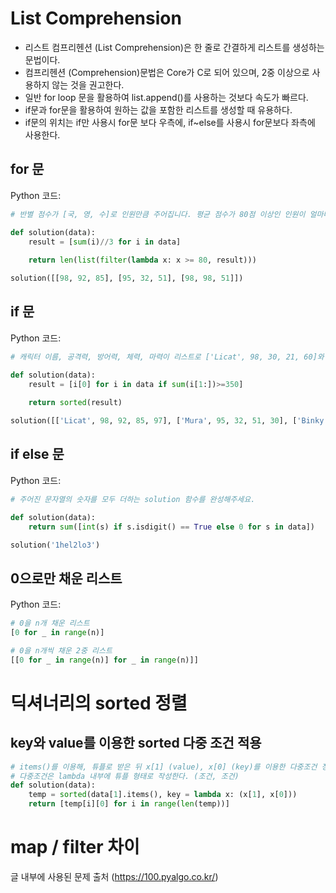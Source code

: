 # List Comprehension
- 리스트 컴프리헨션 (List Comprehension)은 한 줄로 간결하게 리스트를 생성하는 문법이다. 
- 컴프리헨션 (Comprehension)문법은 Core가 C로 되어 있으며, 2중 이상으로 사용하지 않는 것을 권고한다.
- 일반 for loop 문을 활용하여 list.append()를 사용하는 것보다 속도가 빠르다.
- if문과 for문을 활용하여 원하는 값을 포함한 리스트를 생성할 때 유용하다.
- if문의 위치는 if만 사용시 for문 보다 우측에, if~else를 사용시 for문보다 좌측에 사용한다.

## for 문
Python 코드:
```python
# 반별 점수가 [국, 영, 수]로 인원만큼 주어집니다. 평균 점수가 80점 이상인 인원이 얼마나 되는지 카운팅하는 solution함수를 완성해주세요.

def solution(data):
    result = [sum(i)//3 for i in data]
        
    return len(list(filter(lambda x: x >= 80, result)))

solution([[98, 92, 85], [95, 32, 51], [98, 98, 51]])
```
## if 문
Python 코드:
```python
# 캐릭터 이름, 공격력, 방어력, 체력, 마력이 리스트로 ['Licat', 98, 30, 21, 60]와 같이 주어졌을 때 모든 능력치의 합이 350 이상이 되는 캐릭터의 이름을 출력하는 solution함수를 완성해주세요.

def solution(data):        
    result = [i[0] for i in data if sum(i[1:])>=350]  
             
    return sorted(result)

solution([['Licat', 98, 92, 85, 97], ['Mura', 95, 32, 51, 30], ['Binky', 98, 98, 51, 32]])
```

## if else 문
Python 코드:
```python
# 주어진 문자열의 숫자를 모두 더하는 solution 함수를 완성해주세요.

def solution(data):
    return sum([int(s) if s.isdigit() == True else 0 for s in data])

solution('1hel2lo3')
```

## 0으로만 채운 리스트
Python 코드:
```python
# 0을 n개 채운 리스트
[0 for _ in range(n)]

# 0을 n개씩 채운 2중 리스트
[[0 for _ in range(n)] for _ in range(n)]]
```



# 딕셔너리의 sorted 정렬
## key와 value를 이용한 sorted 다중 조건 적용

```python
# items()를 이용해, 튜플로 받은 뒤 x[1] (value), x[0] (key)를 이용한 다중조건 정렬
# 다중조건은 lambda 내부에 튜플 형태로 작성한다. (조건, 조건)
def solution(data):
    temp = sorted(data[1].items(), key = lambda x: (x[1], x[0]))
    return [temp[i][0] for i in range(len(temp))]

```


# map / filter 차이



글 내부에 사용된 문제 출처 (https://100.pyalgo.co.kr/)
